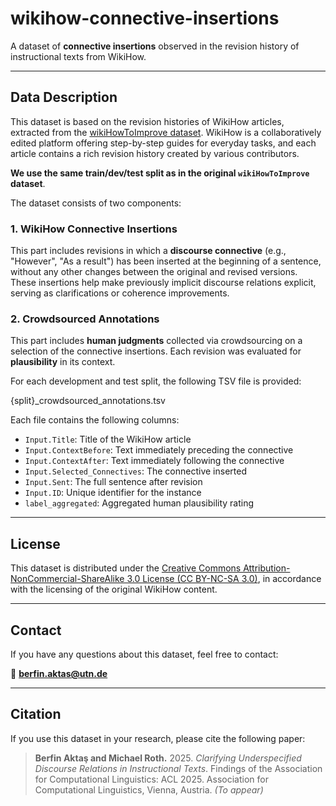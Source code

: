 # wikihow-connective-insertions

A dataset of **connective insertions** observed in the revision history of instructional texts from WikiHow.

---

##  Data Description

This dataset is based on the revision histories of WikiHow articles, extracted from the [wikiHowToImprove dataset](https://github.com/irshadbhat/wikiHowToImprove). WikiHow is a collaboratively edited platform offering step-by-step guides for everyday tasks, and each article contains a rich revision history created by various contributors.

**We use the same train/dev/test split as in the original `wikiHowToImprove` dataset**.

The dataset consists of two components:

### 1. WikiHow Connective Insertions

This part includes revisions in which a **discourse connective** (e.g., "However", "As a result") has been inserted at the beginning of a sentence, without any other changes between the original and revised versions. These insertions help make previously implicit discourse relations explicit, serving as clarifications or coherence improvements.

### 2. Crowdsourced Annotations

This part includes **human judgments** collected via crowdsourcing on a selection of the connective insertions. Each revision was evaluated for **plausibility** in its context.

For each development and test split, the following TSV file is provided:

{split}_crowdsourced_annotations.tsv

Each file contains the following columns:

- `Input.Title`: Title of the WikiHow article  
- `Input.ContextBefore`: Text immediately preceding the connective  
- `Input.ContextAfter`: Text immediately following the connective  
- `Input.Selected_Connectives`: The connective inserted  
- `Input.Sent`: The full sentence after revision  
- `Input.ID`: Unique identifier for the instance  
- `label_aggregated`: Aggregated human plausibility rating  

---

## License

This dataset is distributed under the [Creative Commons Attribution-NonCommercial-ShareAlike 3.0 License (CC BY-NC-SA 3.0)](https://creativecommons.org/licenses/by-nc-sa/3.0/), in accordance with the licensing of the original WikiHow content.

---

## Contact

If you have any questions about this dataset, feel free to contact:

📧 **berfin.aktas@utn.de**

---

## Citation

If you use this dataset in your research, please cite the following paper:

> **Berfin Aktaş and Michael Roth.** 2025. *Clarifying Underspecified Discourse Relations in Instructional Texts*. Findings of the Association for Computational Linguistics: ACL 2025. Association for Computational Linguistics, Vienna, Austria. *(To appear)*


